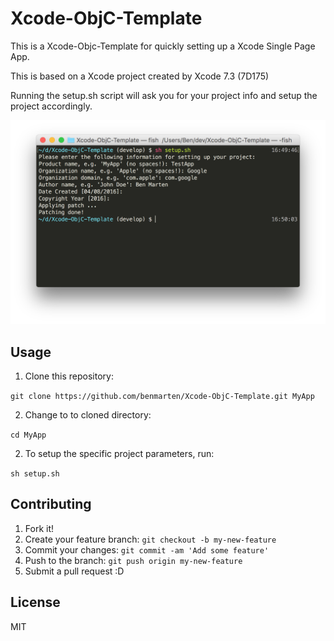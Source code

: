 # Xcode-ObjC-Template

This is a Xcode-Objc-Template for quickly setting up a Xcode Single Page App.

This is based on a Xcode project created by Xcode 7.3 (7D175)

Running the setup.sh script will ask you for your project info and setup the project accordingly.

![setup.sh example](https://raw.githubusercontent.com/benmarten/Xcode-ObjC-Template/resources/example.png "setup.sh example")

## Usage

1. Clone this repository: 

  `git clone https://github.com/benmarten/Xcode-ObjC-Template.git MyApp`

2. Change to to cloned directory:
  
  `cd MyApp`

2. To setup the specific project parameters, run:

  `sh setup.sh`

## Contributing

1. Fork it!
2. Create your feature branch: `git checkout -b my-new-feature`
3. Commit your changes: `git commit -am 'Add some feature'`
4. Push to the branch: `git push origin my-new-feature`
5. Submit a pull request :D

## License

MIT
